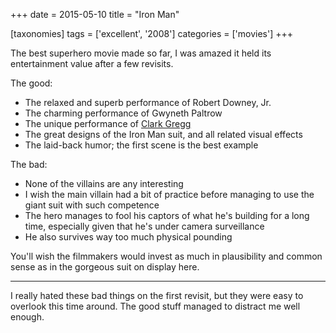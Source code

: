 +++
date = 2015-05-10
title = "Iron Man"

[taxonomies]
tags = ['excellent', '2008']
categories = ['movies']
+++

The best superhero movie made so far, I was amazed it held its
entertainment value after a few revisits.

The good:

-   The relaxed and superb performance of Robert Downey, Jr.
-   The charming performance of Gwyneth Paltrow
-   The unique performance of [Clark Gregg]
-   The great designs of the Iron Man suit, and all related visual
    effects
-   The laid-back humor; the first scene is the best example

The bad:

-   None of the villains are any interesting
-   I wish the main villain had a bit of practice before managing to use
    the giant suit with such competence
-   The hero manages to fool his captors of what he's building for a
    long time, especially given that he's under camera surveillance
-   He also survives way too much physical pounding

You'll wish the filmmakers would invest as much in plausibility and
common sense as in the gorgeous suit on display here.

---

I really hated these bad things on the first revisit, but they were easy
to overlook this time around. The good stuff managed to distract me well
enough.

  [Clark Gregg]: http://en.wikipedia.org/wiki/Clark_Gregg

